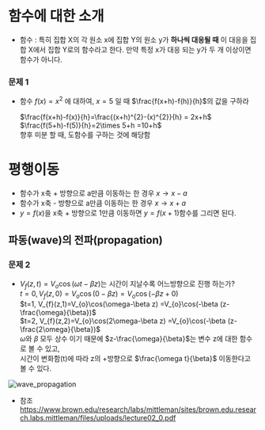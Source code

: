 # 함수에 대한 소개
  - 함수 : 특히 집합 X의 각 원소 x에 집합 Y의 원소 y가 **하나씩 대응될 때** 이 대응을 집합 X에서 집합 Y로의 함수라고 한다.
           만약 특정 x가 대응 되는 y가 두 개 이상이면 함수가 아니다.


### 문제 1
 - 함수 $f(x)=x^{2}$ 에 대하여, $x=5$ 일 때 $\frac{f(x+h)-f(h)}{h}$의 값을 구하라

    $\frac{f(x+h)-f(x)}{h}=\frac{(x+h)^{2}-(x)^{2}}{h} = 2x+h$  
    $\frac{f(5+h)-f(5)}{h}=2\times 5+h =10+h$  
    향후 미분 할 때, 도함수를 구하는 것에 해당함

# 평행이동
 - 함수가 x축 + 방향으로 a만큼 이동하는 한 경우 $x\rightarrow x-a$
 - 함수가 x축 - 방향으로 a만큼 이동하는 한 경우 $x\rightarrow x+a$
 - $y=f(x)$을 x축 + 방향으로 1만큼 이동하면 $y=f(x+1)$함수를 그리면 된다.

## 파동(wave)의 전파(propagation)
### 문제 2 
  - $V_{f}(z,t)=V_{o}\cos(\omega t-\beta z)$는 시간이 지날수록 어느방향으로 진행 하는가?  
  $t=0,   V_{f}(z,0)=V_{o}\cos(0-\beta z) = V_{o}\cos(-\beta z+0)$  
  $t=1,   V_{f}(z,1)=V_{o}\cos(\omega-\beta z) =V_{o}\cos(-\beta (z-\frac{\omega}{\beta})$  
  $t=2,   V_{f}(z,2)=V_{o}\cos(2\omega-\beta z) =V_{o}\cos(-\beta (z-\frac{2\omega}{\beta})$  
  $\omega$와 $\beta$ 모두 상수 이기 때문에 $z-\frac{\omega}{\beta}$는 변수 z에 대한 함수로 볼 수 있고,  
  시간이 변화함(t)에 따라 z의 +방향으로 $\frac{\omega t}{\beta}$ 이동한다고 볼 수 있다. 

![wave_propagation](https://github.com/DooHub/Electromagnetic_Math/assets/99073912/97d2f27b-5676-4349-abcc-68d89b50c025)

* 참조 <https://www.brown.edu/research/labs/mittleman/sites/brown.edu.research.labs.mittleman/files/uploads/lecture02_0.pdf>
